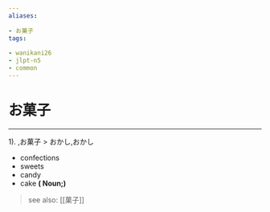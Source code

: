 ```yaml
---
aliases:
    
- お菓子
tags:
    
- wanikani26
- jlpt-n5
- common
---
```


# お菓子
---
1).
,お菓子 > おかし,おかし

- confections
- sweets
- candy
- cake
**( Noun;)**
> see also:  [[菓子]]
            